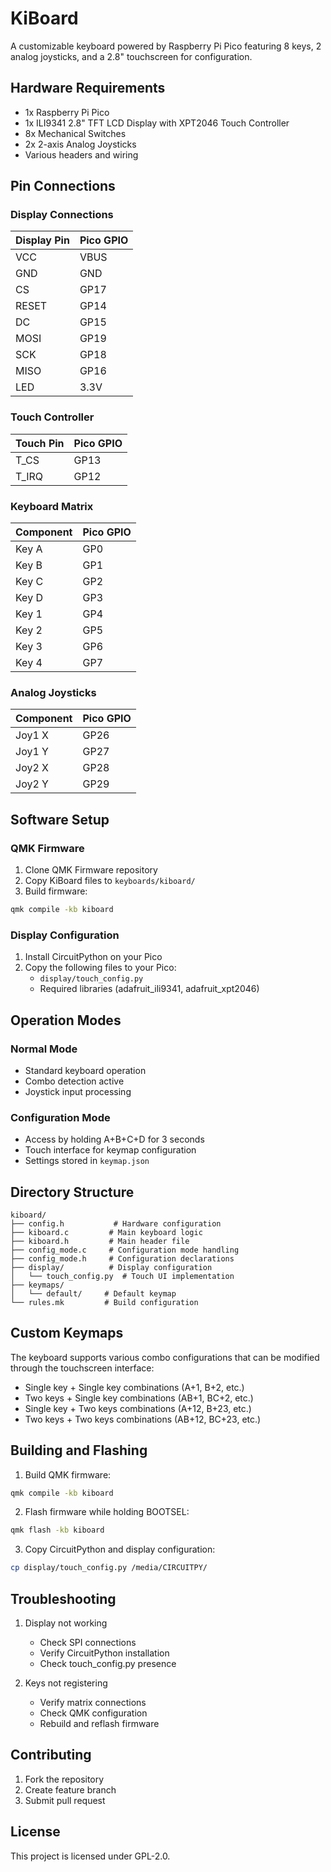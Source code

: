 # KiBoard

A customizable keyboard powered by Raspberry Pi Pico featuring 8 keys, 2 analog joysticks, and a 2.8" touchscreen for configuration.

## Hardware Requirements

- 1x Raspberry Pi Pico
- 1x ILI9341 2.8" TFT LCD Display with XPT2046 Touch Controller
- 8x Mechanical Switches
- 2x 2-axis Analog Joysticks
- Various headers and wiring

## Pin Connections

### Display Connections
| Display Pin | Pico GPIO |
|------------|-----------|
| VCC        | VBUS      |
| GND        | GND       |
| CS         | GP17      |
| RESET      | GP14      |
| DC         | GP15      |
| MOSI       | GP19      |
| SCK        | GP18      |
| MISO       | GP16      |
| LED        | 3.3V      |

### Touch Controller
| Touch Pin  | Pico GPIO |
|------------|-----------|
| T_CS       | GP13      |
| T_IRQ      | GP12      |

### Keyboard Matrix
| Component  | Pico GPIO |
|------------|-----------|
| Key A      | GP0       |
| Key B      | GP1       |
| Key C      | GP2       |
| Key D      | GP3       |
| Key 1      | GP4       |
| Key 2      | GP5       |
| Key 3      | GP6       |
| Key 4      | GP7       |

### Analog Joysticks
| Component  | Pico GPIO |
|------------|-----------|
| Joy1 X     | GP26      |
| Joy1 Y     | GP27      |
| Joy2 X     | GP28      |
| Joy2 Y     | GP29      |

## Software Setup

### QMK Firmware
1. Clone QMK Firmware repository
2. Copy KiBoard files to `keyboards/kiboard/`
3. Build firmware:
```bash
qmk compile -kb kiboard
```

### Display Configuration
1. Install CircuitPython on your Pico
2. Copy the following files to your Pico:
   - `display/touch_config.py`
   - Required libraries (adafruit_ili9341, adafruit_xpt2046)

## Operation Modes

### Normal Mode
- Standard keyboard operation
- Combo detection active
- Joystick input processing

### Configuration Mode
- Access by holding A+B+C+D for 3 seconds
- Touch interface for keymap configuration
- Settings stored in `keymap.json`

## Directory Structure
```
kiboard/
├── config.h           # Hardware configuration
├── kiboard.c         # Main keyboard logic
├── kiboard.h         # Main header file
├── config_mode.c     # Configuration mode handling
├── config_mode.h     # Configuration declarations
├── display/          # Display configuration
│   └── touch_config.py  # Touch UI implementation
├── keymaps/         
│   └── default/     # Default keymap
└── rules.mk         # Build configuration
```

## Custom Keymaps

The keyboard supports various combo configurations that can be modified through the touchscreen interface:
- Single key + Single key combinations (A+1, B+2, etc.)
- Two keys + Single key combinations (AB+1, BC+2, etc.)
- Single key + Two keys combinations (A+12, B+23, etc.)
- Two keys + Two keys combinations (AB+12, BC+23, etc.)

## Building and Flashing

1. Build QMK firmware:
```bash
qmk compile -kb kiboard
```

2. Flash firmware while holding BOOTSEL:
```bash
qmk flash -kb kiboard
```

3. Copy CircuitPython and display configuration:
```bash
cp display/touch_config.py /media/CIRCUITPY/
```

## Troubleshooting

1. Display not working
   - Check SPI connections
   - Verify CircuitPython installation
   - Check touch_config.py presence

2. Keys not registering
   - Verify matrix connections
   - Check QMK configuration
   - Rebuild and reflash firmware

## Contributing

1. Fork the repository
2. Create feature branch
3. Submit pull request

## License

This project is licensed under GPL-2.0.
